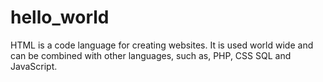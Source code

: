 # hello_world
HTML is a code language for creating websites. It is used world wide and can be combined with other languages, such as, PHP, CSS SQL and JavaScript.
